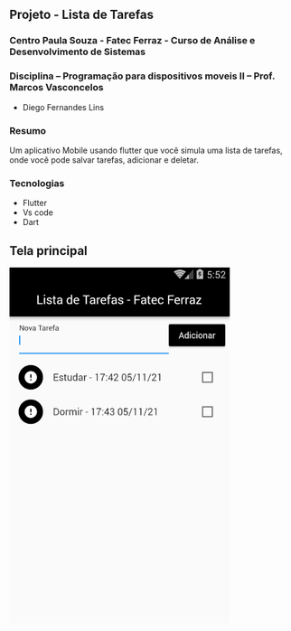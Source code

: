 ## Projeto - Lista de Tarefas
### Centro Paula Souza - Fatec Ferraz - Curso de Análise e Desenvolvimento de Sistemas
### Disciplina – Programação para dispositivos moveis II – Prof. Marcos Vasconcelos

- Diego Fernandes Lins

### Resumo
Um aplicativo Mobile usando flutter que você simula uma lista de tarefas, onde você pode salvar tarefas, adicionar e deletar.

### Tecnologias
- Flutter
- Vs code
- Dart

## Tela principal
![](https://github.com/DiegoLins10/lista/blob/master/lista.png)
